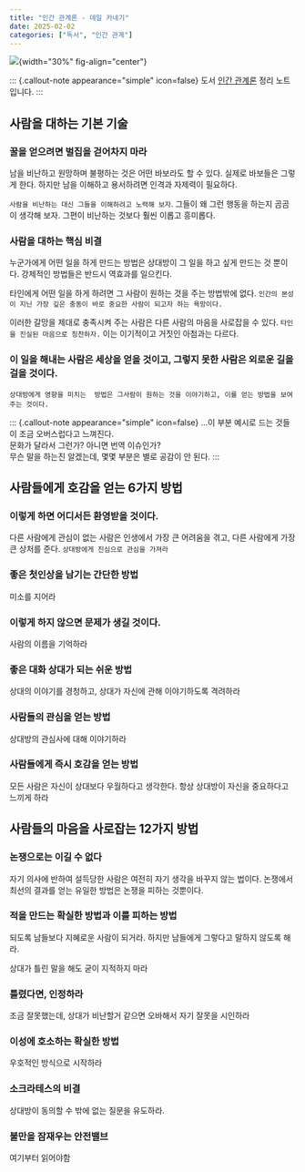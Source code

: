 ```yaml
---
title: "인간 관계론 - 데일 카네기"
date: 2025-02-02
categories: ["독서", "인간 관계"]
---
```


![](https://contents.kyobobook.co.kr/sih/fit-in/458x0/pdt/9791164459667.jpg){width="30%" fig-align="center"}

::: {.callout-note appearance="simple" icon=false}
도서 [인간 관계론](https://product.kyobobook.co.kr/detail/S000213900397) 정리 노트입니다.
:::

## 사람을 대하는 기본 기술

### 꿀을 얻으려면 벌집을 걷어차지 마라

남을 비난하고 원망하며 불평하는 것은 어떤 바보라도 할 수 있다. 실제로 바보들은 그렇게 한다.
하지만 남을 이해하고 용서하려면 인격과 자제력이 필요하다.

`사람을 비난하는 대신 그들을 이해하려고 노력해 보자`. 그들이 왜 그런 행동을 하는지 곰곰이 생각해 보자.
그편이 비난하는 것보다 훨씬 이롭고 흥미롭다.

### 사람을 대하는 핵심 비결

누군가에게 어떤 일을 하게 만드는 방법은 상대방이 그 일을 하고 싶게 만드는 것 뿐이다.
강제적인 방법들은 반드시 역효과를 일으킨다.

타인에게 어떤 일을 하게 하려면 그 사람이 원하는 것을 주는 방법밖에 없다.
`인간의 본성이 지닌 가장 깊은 충동이 바로 중요한 사람이 되고자 하는 욕망이다.`

이러한 갈망을 제대로 충족시켜 주는 사람은 다른 사람의 마음을 사로잡을 수 있다.
`타인을 진실된 마음으로 칭찬하자.` 이는 이기적이고 거짓인 아첨과는 다르다.

### 이 일을 해내는 사람은 세상을 얻을 것이고, 그렇지 못한 사람은 외로운 길을 걸을 것이다.

`상대방에게 영향을 미치는  방법은 그사람이 원하는 것을 이야기하고, 이를 얻는 방법을 보여 주는 것이다.`

::: {.callout-note appearance="simple" icon=false}
...이 부분 예시로 드는 것들이 조금 오버스럽다고 느껴진다.  
문화가 달라서 그런가? 아니면 번역 이슈인가?  
무슨 말을 하는진 알겠는데, 몇몇 부분은 별로 공감이 안 된다.
:::

## 사람들에게 호감을 얻는 6가지 방법

### 이렇게 하면 어디서든 환영받을 것이다.

다른 사람에게 관심이 없는 사람은 인생에서 가장 큰 어려움을 겪고, 다른 사람에게 가장 큰 상처를 준다.
`상대방에게 진심으로 관심을 가져라`

### 좋은 첫인상을 남기는 간단한 방법

미소를 지어라

### 이렇게 하지 않으면 문제가 생길 것이다.

사람의 이름을 기억하라

### 좋은 대화 상대가 되는 쉬운 방법

상대의 이야기를 경청하고, 상대가 자신에 관해 이야기하도록 격려하라

### 사람들의 관심을 얻는 방법

상대방의 관심사에 대해 이야기하라

### 사람들에게 즉시 호감을 얻는 방법

모든 사람은 자신이 상대보다 우월하다고 생각한다.
항상 상대방이 자신을 중요하다고 느끼게 하라

## 사람들의 마음을 사로잡는 12가지 방법

### 논쟁으로는 이길 수 없다

자기 의사에 반하여 설득당한 사람은 여전히 자기 생각을 바꾸지 않는 법이다.
논쟁에서 최선의 결과를 얻는 유일한 방법은 논쟁을 피하는 것뿐이다.

### 적을 만드는 확실한 방법과 이를 피하는 방법

되도록 남들보다 지혜로운 사람이 되거라. 하지만 남들에게 그렇다고 말하지 않도록 해라.

상대가 틀린 말을 해도 굳이 지적하지 마라

### 틀렸다면, 인정하라

조금 잘못했는데, 상대가 비난할거 같으면 오바해서 자기 잘못을 시인하라

### 이성에 호소하는 확실한 방법

우호적인 방식으로 시작하라

### 소크라테스의 비결

상대방이 동의할 수 밖에 없는 질문을 유도하라. 

### 불만을 잠재우는 안전밸브

여기부터 읽어야함
